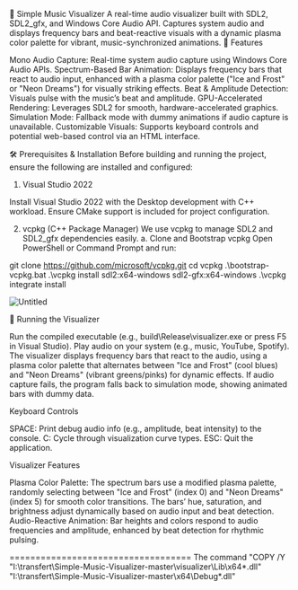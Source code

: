 🎵 Simple Music Visualizer
A real-time audio visualizer built with SDL2, SDL2_gfx, and Windows Core Audio API. Captures system audio and displays frequency bars and beat-reactive visuals with a dynamic plasma color palette for vibrant, music-synchronized animations.
🧰 Features

Mono Audio Capture: Real-time system audio capture using Windows Core Audio APIs.
Spectrum-Based Bar Animation: Displays frequency bars that react to audio input, enhanced with a plasma color palette ("Ice and Frost" or "Neon Dreams") for visually striking effects.
Beat & Amplitude Detection: Visuals pulse with the music’s beat and amplitude.
GPU-Accelerated Rendering: Leverages SDL2 for smooth, hardware-accelerated graphics.
Simulation Mode: Fallback mode with dummy animations if audio capture is unavailable.
Customizable Visuals: Supports keyboard controls and potential web-based control via an HTML interface.

🛠 Prerequisites & Installation
Before building and running the project, ensure the following are installed and configured:
1. Visual Studio 2022

Install Visual Studio 2022 with the Desktop development with C++ workload.
Ensure CMake support is included for project configuration.

2. vcpkg (C++ Package Manager)
We use vcpkg to manage SDL2 and SDL2_gfx dependencies easily.
a. Clone and Bootstrap vcpkg
Open PowerShell or Command Prompt and run:

git clone https://github.com/microsoft/vcpkg.git
cd vcpkg
.\bootstrap-vcpkg.bat
.\vcpkg install sdl2:x64-windows sdl2-gfx:x64-windows
.\vcpkg integrate install


 

 
![Untitled](https://github.com/user-attachments/assets/fc4b78d9-5fa8-456c-9f23-167a186404b8)


🚀 Running the Visualizer

Run the compiled executable (e.g., build\Release\visualizer.exe or press F5 in Visual Studio).
Play audio on your system (e.g., music, YouTube, Spotify).
The visualizer displays frequency bars that react to the audio, using a plasma color palette that alternates between "Ice and Frost" (cool blues) and "Neon Dreams" (vibrant greens/pinks) for dynamic effects.
If audio capture fails, the program falls back to simulation mode, showing animated bars with dummy data.

Keyboard Controls

SPACE: Print debug audio info (e.g., amplitude, beat intensity) to the console.
C: Cycle through visualization curve types.
ESC: Quit the application.

Visualizer Features

Plasma Color Palette: The spectrum bars use a modified plasma palette, randomly selecting between "Ice and Frost" (index 0) and "Neon Dreams" (index 5) for smooth color transitions. The bars’ hue, saturation, and brightness adjust dynamically based on audio input and beat detection.
Audio-Reactive Animation: Bar heights and colors respond to audio frequencies and amplitude, enhanced by beat detection for rhythmic pulsing.


===================================
The command "COPY /Y "I:\transfert\Simple-Music-Visualizer-master\visualizer\Lib\x64\*.dll" "I:\transfert\Simple-Music-Visualizer-master\x64\Debug\*.dll"

 
 


